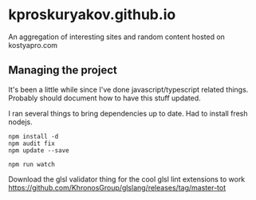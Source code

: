 # kproskuryakov.github.io
An aggregation of interesting sites and random content hosted on kostyapro.com

## Managing the project
It's been a little while since I've done javascript/typescript related things. Probably should document how to have this stuff updated.

I ran several things to bring dependencies up to date. Had to install fresh nodejs.

```
npm install -d
npm audit fix
npm update --save

npm run watch
```

Download the glsl validator thing for the cool glsl lint extensions to work https://github.com/KhronosGroup/glslang/releases/tag/master-tot